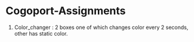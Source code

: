 # Cogoport-Assignments
1. Color_changer : 2 boxes one of which changes color every 2 seconds, other has static color.
